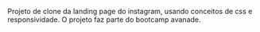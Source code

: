 Projeto de clone da landing page do instagram, usando conceitos de css e responsividade. O projeto faz parte do bootcamp avanade.
